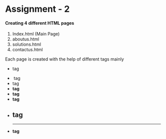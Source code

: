 # Assignment - 2

#### Creating 4 different HTML pages
1. Index.html (Main Page)
2. aboutus.html
3. solutions.html
4. contactus.html


Each page is created with the help of different tags mainly
* <p> tag
* <img> tag
* <a> tag
* <b> tag
* <strong> tag
* <emp> tag
* <h2> tag
* <hr> tag